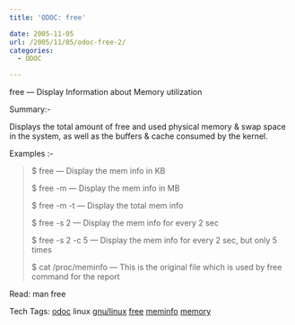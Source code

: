 ```yaml
---
title: 'ODOC: free'

date: 2005-11-05
url: /2005/11/05/odoc-free-2/
categories:
  - ODOC

---
```

free &#8212; Display Information about Memory utilization

Summary:-

Displays the total amount of free and used physical memory & swap space in the system, as well as the buffers & cache consumed by the kernel.

Examples :-

> $ free &#8212; Display the mem info in KB
> 
> $ free -m &#8212; Display the mem info in MB
> 
> $ free -m -t &#8212; Display the total mem info
> 
> $ free -s 2 &#8212; Display the mem info for every 2 sec
> 
> $ free -s 2 -c 5 &#8212; Display the mem info for every 2 sec, but only 5 times
> 
> $ cat /proc/meminfo &#8212; This is the original file which is used by free command for the report

Read: man free

<div>
  Tech Tags: <a rel="tag" href="http://technorati.com/tag/odoc">odoc</a> linux <a rel="tag" href="http://technorati.com/tag/gnu/linux">gnu/linux</a> <a rel="tag" href="http://technorati.com/tag/free">free</a> <a rel="tag" href="http://technorati.com/tag/meminfo">meminfo</a> <a rel="tag" href="http://technorati.com/tag/memory">memory</a>
</div>